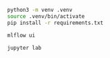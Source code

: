 ```sh
python3 -m venv .venv
source .venv/bin/activate
pip install -r requirements.txt
```

```sh
mlflow ui
```

```sh
jupyter lab
```